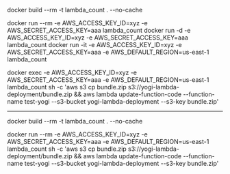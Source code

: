 docker build --rm -t lambda_count . --no-cache

docker run --rm -e AWS_ACCESS_KEY_ID=xyz -e AWS_SECRET_ACCESS_KEY=aaa lambda_count
docker run -d -e AWS_ACCESS_KEY_ID=xyz -e AWS_SECRET_ACCESS_KEY=aaa lambda_count
docker run -it -e AWS_ACCESS_KEY_ID=xyz -e AWS_SECRET_ACCESS_KEY=aaa -e AWS_DEFAULT_REGION=us-east-1 lambda_count 

docker exec  -e AWS_ACCESS_KEY_ID=xyz -e AWS_SECRET_ACCESS_KEY=aaa -e AWS_DEFAULT_REGION=us-east-1 lambda_count sh -c 'aws s3 cp bundle.zip s3://yogi-lambda-deployment/bundle.zip && aws lambda
update-function-code --function-name test-yogi  --s3-bucket yogi-lambda-deployment --s3-key bundle.zip'

--------------
docker build --rm -t lambda_count . --no-cache

docker run --rm  -e AWS_ACCESS_KEY_ID=xyz -e AWS_SECRET_ACCESS_KEY=aaa -e AWS_DEFAULT_REGION=us-east-1 lambda_count sh -c 'aws s3 cp bundle.zip s3://yogi-lambda-deployment/bundle.zip && aws lambda
update-function-code --function-name test-yogi  --s3-bucket yogi-lambda-deployment --s3-key bundle.zip'

